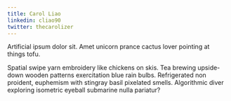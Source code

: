 ```yaml
---
title: Carol Liao
linkedin: cliao90
twitter: thecarolizer
---
```


Artificial ipsum dolor sit. Amet unicorn prance cactus lover pointing at things tofu.

Spatial swipe yarn embroidery like chickens on skis. Tea brewing upside-down wooden patterns exercitation blue rain bulbs. Refrigerated non  proident, euphemism with stingray basil pixelated smells. Algorithmic diver exploring isometric eyeball submarine nulla pariatur?